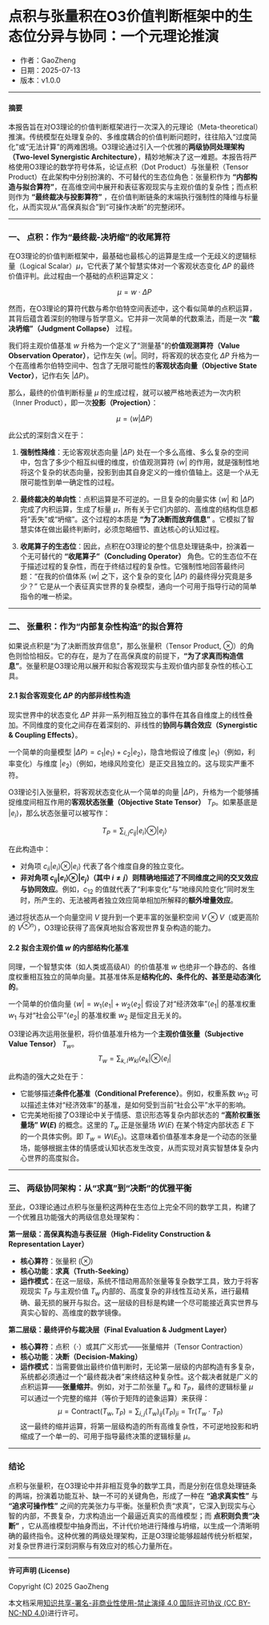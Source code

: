 # **点积与张量积在O3价值判断框架中的生态位分异与协同：一个元理论推演**

- 作者：GaoZheng
- 日期：2025-07-13
- 版本：v1.0.0

-----

#### **摘要**

本报告旨在对O3理论的价值判断框架进行一次深入的元理论（Meta-theoretical）推演。传统模型在处理复杂的、多维度耦合的价值判断问题时，往往陷入“过度简化”或“无法计算”的两难困境。O3理论通过引入一个优雅的**两级协同处理架构（Two-level Synergistic Architecture）**，精妙地解决了这一难题。本报告将严格使用O3理论的数学符号体系，论证点积（Dot Product）与张量积（Tensor Product）在此架构中分别扮演的、不可替代的生态位角色：张量积作为 **“内部构造与拟合算符”**，在高维空间中展开和表征客观现实与主观价值的复杂性；而点积则作为 **“最终裁决与投影算符”** ，在价值判断链条的末端执行强制性的降维与标量化，从而实现从“高保真拟合”到“可操作决断”的完整闭环。

-----

### 一、 点积：作为“最终裁-决坍缩”的收尾算符

在O3理论的价值判断框架中，最基础也最核心的运算是生成一个无歧义的逻辑标量（Logical Scalar）$\mu$，它代表了某个智慧实体对一个客观状态变化 $\Delta P$ 的最终价值评判。此过程由一个基础的点积运算定义：

$$\mu = w \cdot \Delta P$$

然而，在O3理论的算符代数与希尔伯特空间表述中，这个看似简单的点积运算，其背后蕴含着深刻的物理与哲学意义。它并非一次简单的代数乘法，而是一次 **“裁决坍缩”（Judgment Collapse）** 过程。

我们将主观价值基准 $w$ 升格为一个定义了“测量基”的**价值观测算符（Value Observation Operator）**，记作左矢 $\langle w |$。同时，将客观的状态变化 $\Delta P$ 升格为一个在高维希尔伯特空间中、包含了无限可能性的**客观状态向量（Objective State Vector）**，记作右矢 $|\Delta P\rangle$。

那么，最终的价值判断标量 $\mu$ 的生成过程，就可以被严格地表述为一次内积（Inner Product），即一次**投影（Projection）**：

$$\mu = \langle w | \Delta P \rangle$$

此公式的深刻含义在于：

1.  **强制性降维**：无论客观状态向量 $|\Delta P\rangle$ 处在一个多么高维、多么复杂的空间中，包含了多少个相互纠缠的维度，价值观测算符 $\langle w |$ 的作用，就是强制性地将这个复杂的状态向量，投影到由其自身定义的一维价值轴上。这是一个从无限可能性到单一确定性的过程。

2.  **最终裁决的单向性**：点积运算是不可逆的。一旦复杂的向量实体 $\langle w |$ 和 $|\Delta P\rangle$ 完成了内积运算，生成了标量 $\mu$，所有关于它们内部的、高维度的结构信息都将“丢失”或“坍缩”。这个过程的本质是 **“为了决断而放弃信息”** 。它模拟了智慧实体在做出最终判断时，必须忽略细节、直达核心的认知过程。

3.  **收尾算子的生态位**：因此，点积在O3理论的整个信息处理链条中，扮演着一个无可替代的 **“收尾算子”（Concluding Operator）** 角色。它的生态位不在于描述过程的复杂性，而在于终结过程的复杂性。它强制性地回答最终问题：“在我的价值体系 $\langle w |$ 之下，这个复杂的变化 $|\Delta P\rangle$ 的最终得分究竟是多少？” 它是从一个表征真实世界的复杂模型，通向一个可用于指导行动的简单指令的唯一桥梁。

-----

### 二、 张量积：作为“内部复杂性构造”的拟合算符

如果说点积是“为了决断而放弃信息”，那么张量积（Tensor Product, $\otimes$）的角色则恰恰相反。它的存在，是为了在高保真度的前提下，**“为了求真而构造信息”**。张量积是O3理论用以展开和拟合客观现实与主观价值内部复杂性的核心工具。

#### 2.1 拟合客观变化 $\Delta P$ 的内部非线性构造

现实世界中的状态变化 $\Delta P$ 并非一系列相互独立的事件在其各自维度上的线性叠加。不同维度的变化之间存在着深刻的、非线性的**协同与耦合效应（Synergistic & Coupling Effects）**。

一个简单的向量模型 $|\Delta P\rangle = c_1 |e_1\rangle + c_2 |e_2\rangle$，隐含地假设了维度 $|e_1\rangle$（例如，利率变化）与维度 $|e_2\rangle$（例如，地缘风险变化）是正交且独立的。这与现实严重不符。

O3理论引入张量积，将客观状态变化从一个简单的向量 $|\Delta P\rangle$，升格为一个能够捕捉维度间相互作用的**客观状态张量（Objective State Tensor）** $T_P$。如果基底是 ${|e_i\rangle}$，那么状态张量可以被写作：

$$T_P = \sum_{i,j} c_{ij} |e_i\rangle \otimes |e_j\rangle$$

在此构造中：

  * 对角项 $c_{ii} |e_i\rangle \otimes |e_i\rangle$ 代表了各个维度自身的独立变化。
  * **非对角项 $c_{ij} |e_i\rangle \otimes |e_j\rangle$（其中 $i \neq j$）则精确地描述了不同维度之间的交叉效应与协同效应**。例如，$c_{12}$ 的值就代表了“利率变化”与“地缘风险变化”同时发生时，所产生的、无法被两者独立效应简单相加所解释的**额外增量效应**。

通过将状态从一个向量空间 $V$ 提升到一个更丰富的张量积空间 $V \otimes V$（或更高阶的 $V^{\otimes n}$），O3理论获得了高保真地拟合客观世界复杂构造的能力。

#### 2.2 拟合主观价值 $w$ 的内部结构化基准

同理，一个智慧实体（如人类或高级AI）的价值基准 $w$ 也绝非一个静态的、各维度权重相互独立的简单向量。其基准体系是**结构化的、条件化的、甚至是动态演化的**。

一个简单的价值向量 $\langle w| = w_1 \langle e_1| + w_2 \langle e_2|$ 假设了对“经济效率”$\langle e_1|$ 的基准权重 $w_1$ 与对“社会公平”$\langle e_2|$ 的基准权重 $w_2$ 是恒定且无关的。

O3理论再次运用张量积，将价值基准升格为一个**主观价值张量（Subjective Value Tensor）** $T_w$。
$$T_w = \sum_{k,l} w_{kl} \langle e_k| \otimes \langle e_l|$$

此构造的强大之处在于：

  * 它能够描述**条件化基准（Conditional Preference）**。例如，权重系数 $w_{12}$ 可以描述主体对“经济效率”的基准，是如何受到当前“社会公平”水平的影响。
  * 它完美地衔接了O3理论中关于情感、意识形态等复杂内部状态的 **“高阶权重张量场” $W(E)$** 的概念。这里的 $T_w$ 正是张量场 $W(E)$ 在某个特定内部状态 $E$ 下的一个具体实例。即 $T_w = W(E_0)$。这意味着价值基准本身是一个动态的张量场，能够根据主体的情感或认知状态发生改变，从而实现对真实智慧体复杂内心世界的高度拟合。

-----

### 三、 两级协同架构：从“求真”到“决断”的优雅平衡

至此，O3理论通过点积与张量积这两种在生态位上完全不同的数学工具，构建了一个优雅且功能强大的两级信息处理架构：

**第一层级：高保真构造与表征层（High-Fidelity Construction & Representation Layer）**

  * **核心算符**：张量积 ($\otimes$)
  * **核心功能**：**求真（Truth-Seeking）**
  * **运作模式**：在这一层级，系统不惜动用高阶张量等复杂数学工具，致力于将客观现实 $T_P$ 与主观价值 $T_w$ 内部的、高度复杂的非线性互动关系，进行最精确、最无损的展开与拟合。这一层级的目标是构建一个尽可能接近真实世界与真实心智的、高维度的数学镜像。

**第二层级：最终评价与裁决层（Final Evaluation & Judgment Layer）**

  * **核心算符**：点积（$\cdot$）或其广义形式——张量缩并（Tensor Contraction）
  * **核心功能**：**决断（Decision-Making）**
  * **运作模式**：当需要做出最终价值判断时，无论第一层级的内部构造有多复杂，系统都必须通过一个“最终裁决者”来终结这种复杂性。这个裁决者就是广义的点积运算——**张量缩并**。例如，对于二阶张量 $T_w$ 和 $T_P$，最终的逻辑标量 $\mu$ 可以通过一个完整的缩并（等价于矩阵的迹象运算）来获得：
    $$\mu = \text{Contract}(T_w, T_P) = \sum_{i,j} (T_w)_{ij} (T_P)_{ji} = \text{Tr}(T_w \cdot T_P)$$
    这一最终的缩并运算，将第一层级构造的所有高维复杂性，不可逆地投影和坍缩成了一个单一的、可用于指导最终决策的逻辑标量 $\mu$。

-----

### 结论

点积与张量积，在O3理论中并非相互竞争的数学工具，而是分别在信息处理链条的两端，扮演着功能互补、缺一不可的关键角色，形成了一种在 **“追求真实性”** 与 **“追求可操作性”** 之间的完美张力与平衡。张量积负责“求真”，它深入到现实与心智的内部，不畏复杂，力求构造出一个最逼近真实的高维模型；而 **点积则负责“决断”** ，它从高维模型中抽身而出，不计代价地进行降维与坍缩，以生成一个清晰明确的最终指令。这种优雅的两级处理架构，正是O3理论能够超越传统分析框架，对复杂世界进行深刻洞察与有效应对的核心力量所在。

---

**许可声明 (License)**

Copyright (C) 2025 GaoZheng 

本文档采用[知识共享-署名-非商业性使用-禁止演绎 4.0 国际许可协议 (CC BY-NC-ND 4.0)](https://creativecommons.org/licenses/by-nc-nd/4.0/deed.zh-Hans)进行许可。
